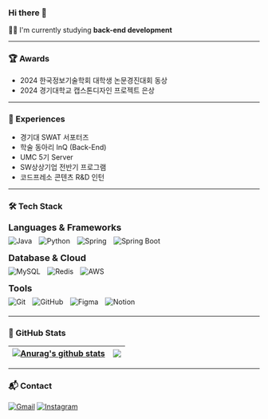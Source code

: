 ### Hi there 👋
👨‍💻 I'm currently studying **back-end development**

---

### 🏆 Awards
- 2024 한국정보기술학회 대학생 논문경진대회 동상  
- 2024 경기대학교 캡스톤디자인 프로젝트 은상

---

### 🎈 Experiences
- 경기대 SWAT 서포터즈  
- 학술 동아리 InQ (Back-End)  
- UMC 5기 Server  
- SW상상기업 전반기 프로그램  
- 코드프레소 콘텐츠 R&D 인턴

---
### 🛠️ Tech Stack
<div style="margin-bottom: 20px;">
  <div style="margin-bottom: 15px;">
    <div style="font-size: 18px; font-weight: bold; margin-bottom: 8px;">Languages & Frameworks</div>
    <div>
      <img src="https://img.shields.io/badge/Java-007396?style=for-the-badge&logo=java&logoColor=white" alt="Java" style="margin-right: 10px;">
      <img src="https://img.shields.io/badge/Python-3776AB?style=for-the-badge&logo=python&logoColor=white" alt="Python" style="margin-right: 10px;">
      <img src="https://img.shields.io/badge/Spring-6DB33F?style=for-the-badge&logo=spring&logoColor=white" alt="Spring" style="margin-right: 10px;">
      <img src="https://img.shields.io/badge/SpringBoot-6DB33F?style=for-the-badge&logo=spring-boot&logoColor=white" alt="Spring Boot">
    </div>
  </div>

  <div style="margin-bottom: 15px;">
    <div style="font-size: 18px; font-weight: bold; margin-bottom: 8px;">Database & Cloud</div>
    <div>
      <img src="https://img.shields.io/badge/MySQL-4479A1?style=for-the-badge&logo=mysql&logoColor=white" alt="MySQL" style="margin-right: 10px;">
      <img src="https://img.shields.io/badge/Redis-DC382D?style=for-the-badge&logo=redis&logoColor=white" alt="Redis" style="margin-right: 10px;">
      <img src="https://img.shields.io/badge/AWS-232F3E?style=for-the-badge&logo=amazon-aws&logoColor=white" alt="AWS">
    </div>
  </div>

  <div>
    <div style="font-size: 18px; font-weight: bold; margin-bottom: 8px;">Tools</div>
    <div>
      <img src="https://img.shields.io/badge/Git-F05032?style=for-the-badge&logo=git&logoColor=white" alt="Git" style="margin-right: 10px;">
      <img src="https://img.shields.io/badge/GitHub-181717?style=for-the-badge&logo=github&logoColor=white" alt="GitHub" style="margin-right: 10px;">
      <img src="https://img.shields.io/badge/Figma-F24E1E?style=for-the-badge&logo=figma&logoColor=white" alt="Figma" style="margin-right: 10px;">
      <img src="https://img.shields.io/badge/Notion-000000?style=for-the-badge&logo=notion&logoColor=white" alt="Notion">
    </div>
  </div>
</div>


---

### 🌱 GitHub Stats

  
| <a href="https://github.com/anuraghazra/github-readme-stats"><img align="center" src="https://github-readme-stats.vercel.app/api?username=sye1101&show_icons=true&include_all_commits=true&theme=tokyonight&hide_border=true" alt="Anurag's github stats" /></a> | <a href="https://github.com/anuraghazra/github-readme-stats"><img align="center" src="https://github-readme-stats.vercel.app/api/top-langs/?username=sye1101&layout=compact&theme=tokyonight&hide_border=true" /></a> |
| ------------- | ------------- |

---

### 📬 Contact

[![Gmail](https://img.shields.io/badge/Gmail-D14836?style=for-the-badge&logo=gmail&logoColor=white)](mailto:shinye1101@gmail.com)
[![Instagram](https://img.shields.io/badge/Instagram-E4405F?style=for-the-badge&logo=instagram&logoColor=white)](https://instagram.com/ye_eun_1101)
